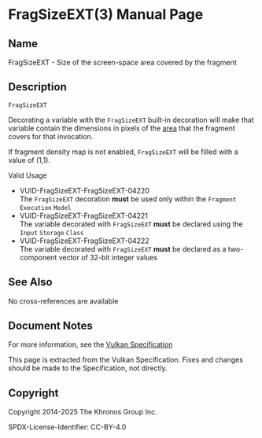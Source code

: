 # FragSizeEXT(3) Manual Page

## Name

FragSizeEXT - Size of the screen-space area covered by the fragment



## [](#_description)Description

`FragSizeEXT`

Decorating a variable with the `FragSizeEXT` built-in decoration will make that variable contain the dimensions in pixels of the [area](https://registry.khronos.org/vulkan/specs/latest/html/vkspec.html#glossary-fragment-area) that the fragment covers for that invocation.

If fragment density map is not enabled, `FragSizeEXT` will be filled with a value of (1,1).

Valid Usage

- [](#VUID-FragSizeEXT-FragSizeEXT-04220)VUID-FragSizeEXT-FragSizeEXT-04220  
  The `FragSizeEXT` decoration **must** be used only within the `Fragment` `Execution` `Model`
- [](#VUID-FragSizeEXT-FragSizeEXT-04221)VUID-FragSizeEXT-FragSizeEXT-04221  
  The variable decorated with `FragSizeEXT` **must** be declared using the `Input` `Storage` `Class`
- [](#VUID-FragSizeEXT-FragSizeEXT-04222)VUID-FragSizeEXT-FragSizeEXT-04222  
  The variable decorated with `FragSizeEXT` **must** be declared as a two-component vector of 32-bit integer values

## [](#_see_also)See Also

No cross-references are available

## [](#_document_notes)Document Notes

For more information, see the [Vulkan Specification](https://registry.khronos.org/vulkan/specs/latest/html/vkspec.html#FragSizeEXT)

This page is extracted from the Vulkan Specification. Fixes and changes should be made to the Specification, not directly.

## [](#_copyright)Copyright

Copyright 2014-2025 The Khronos Group Inc.

SPDX-License-Identifier: CC-BY-4.0